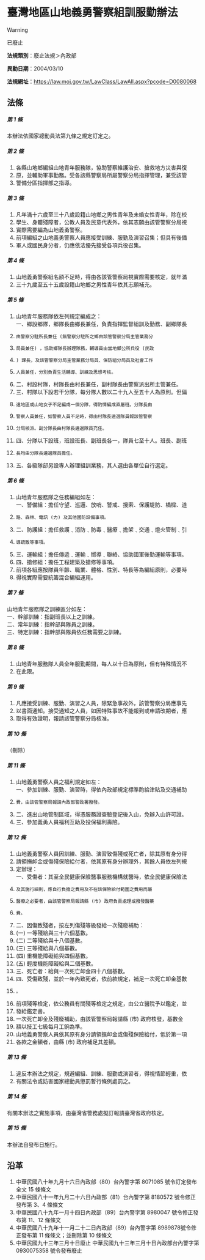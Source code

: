 # 臺灣地區山地義勇警察組訓服勤辦法
> [!WARNING]
> 已廢止

**法規類別**：廢止法規＞內政部

**異動日期**：2004/03/10  

**法規網址**：https://law.moj.gov.tw/LawClass/LawAll.aspx?pcode=D0080068



## 法條
##### 第 1 條
本辦法依國家總動員法第九條之規定訂定之。

##### 第 2 條
1. 各縣山地鄉編組山地青年服務隊，協助警察維護治安、搶救地方災害與復
1. 原，並輔助軍事勤務。受各該縣警察局所屬警察分局指揮管理，兼受該管
1. 警備分區指揮部之指導。

##### 第 3 條
1. 凡年滿十六歲至三十八歲設籍山地鄉之男性青年及未婚女性青年，除在校
1. 學生、身體殘障者，公教人員及民意代表外，依其志願由該管警察分局視
1. 實際需要編為山地義勇警察。
1. 前項編組之山地義勇警察人員應接受訓練、服勤及演習召集；但具有後備
1. 軍人或國民身分者，仍應依法優先接受各項兵役召集。

##### 第 4 條
1. 山地義勇警察組名額不足時，得由各該管警察局視實際需要核定，就年滿
1. 三十九歲至五十五歲設籍山地鄉之男性青年依其志願補充。

##### 第 5 條
1. 山地青年服務隊依左列規定編成之：  
一、鄉設鄉隊，鄉隊長由鄉長兼任，負責指揮監督組訓及勤務、副鄉隊長
1.     由警察分駐所長兼任 (無警察分駐所之鄉由該管警察分局主管業務分
1.     局員兼任) ，協助鄉隊長辦理隊務，輔導員由當地鄉公所兵役 (民政
1.     ) 課長，及該管警察分局主管業務分局員、保防組分局員及社會工作
1.     人員兼任，分別負責生活輔導、訓練及思想考核。
1. 二、村設村隊，村隊長由村長兼任，副村隊長由警察派出所主管兼任。
1. 三、村隊以下設若干分隊，每分隊人數以二十九人至五十人為原則。但偏
1.     遠地區或山地女子不足編成一個分隊，得酌情編成直屬班。分隊長由
1.     警察人員兼任，如警察人員不足時，得由村隊長遴選隊員報該管警察
1.     分局核派。副分隊長由村隊長遴選隊員充任。
1. 四、分隊以下設班，班設班長、副班長各一，隊員七至十人。班長、副班
1.     長均由分隊長遴選隊員擔任。
1. 五、各級隊部另設專人辦理組訓業務，其人選由各單位自行選定。

##### 第 6 條
1. 山地青年服務隊之任務編組如左：  
一、警備組：擔任守望、巡邏、放哨、警戒、搜索、保護堤防、橋樑、道
1.     路、森林、電訊 (力) 及其他國防設備事項。
1. 二、防護組：擔任救護﹑消防﹑防毒﹑醫療﹑擔架﹑交通﹑燈火管制﹑引
1.     導疏散等事項。
1. 三、運輸組：擔任傳遞﹑運輸﹑嚮導﹑聯絡、協助國軍後勤運輸等事項。
1. 四、搶修組：擔任工程建築及搶修等事項。
1. 前項各組應按隊員年齡、職業、體格、性別、特長等為編組原則，必要時
1. 得視實際需要統籌混合編組運用。

##### 第 7 條
山地青年服務隊之訓練區分如左：  
一、幹部訓練：指副班長以上之訓練。  
二、常年訓練：指幹部與隊員之訓練。  
三、特定訓練：指幹部與隊員依任務需要之訓練。

##### 第 8 條
1. 山地青年服務隊人員全年服勤期間，每人以十日為原則，但有特殊情況不
1. 在此限。

##### 第 9 條
1. 凡應接受訓練、服勤、演習之人員，除緊急事故外，該管警察分局應事先
1. 以書面通知。接受通知之人員，如因特殊事故不能報到或申請改期者，應
1. 取得有效證明，報請該管警察分局核准。

##### 第 10 條
（刪除）

##### 第 11 條
1. 山地義勇警察人員之福利規定如左：  
一、參加訓練、服勤、演習時，得依內政部規定標準酌給津貼及交通補助
1.     費，由該管警察局報請內政部警政署撥發。
1. 二、進出山地管制區域，得憑服務證查驗登記後入山，免辦入山許可證。
1. 三、參加義勇人員福利互助及投保福利壽險。

##### 第 12 條
1. 山地義勇警察人員因訓練、服勤、演習致傷殘或死亡者，除其原有身分得
1. 請領撫卹金或傷殘保險給付者，依其原有身分辦理外，其餘人員依左列規
1. 定辦理：  
一、受傷者：其至全民健康保險醫事服務機構就醫時，依全民健康保險法
1.     及其施行細則，應自行負擔之費用及不在該保險給付範圍之費用而屬
1.     醫療之必要者，由該管警察局報請縣 (市) 政府負責處理或撥發醫藥
1.     費。
1. 二、因傷致殘者，按左列傷殘等級發給一次殘廢補助：
1.  (一) 一等殘給與三十六個基數。
1.  (二) 二等殘給與十八個基數。
1.  (三) 三等殘給與八個基數。
1.  (四) 重機能障礙給與四個基數。
1.  (五) 輕度機能障礙給與二個基數。
1. 三、死亡者：給與一次死亡卹金四十八個基數。
1. 四、受傷致殘，並於一年內致死者，依前款規定，補足一次死亡卹金基數
1.     。
1. 前項殘等檢定，依公務員有關殘等檢定之規定，由公立醫院予以鑑定，並
1. 發給鑑定書。
1. 一次死亡卹金及殘廢補助，由該管警察局報請縣 (市) 政府核發，基數金
1. 額以技工七級每月工餉為準。
1. 山地義勇警察人員依其原有身分請領撫卹金或傷殘保險給付，低於第一項
1. 各款之金額者，由縣 (市) 政府補足其差額。

##### 第 13 條
1. 違反本辦法之規定，規避編組、訓練、服勤或演習者，得視情節輕重，依
1. 有關法令或妨害國家總動員懲罰暫行條例處罰之。

##### 第 14 條
有關本辦法之實施事項，由臺灣省警務處擬訂報請臺灣省政府核定。

##### 第 15 條
本辦法自發布日施行。

## 沿革
1. 中華民國八十年九月十六日內政部（80）台內警字第 8071085  號令訂定發布全文 15 條條文
1. 中華民國八十一年九月二十六日內政部（81）台內警字第 8180572  號令修正發布第 3、4 條條文
1. 中華民國八十九年一月十四日內政部（89）台內警字第 8980047  號令修正發布第 11、12 條條文
1. 中華民國八十九年十一月二十二日內政部（89）台內警字第 8989878號令修正發布第 11 條條文；並刪除第 10 條條文
1. 中華民國九十三年三月十日廢止                                  中華民國九十三年三月十日內政部台內警字第 0930075358 號令發布廢止
